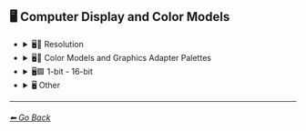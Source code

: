 ## 🖥 Computer Display and Color Models

- <details><summary>🖥📐 Resolution</summary><p>

    | Keyword        | Image      |
    | ------------- |:-------------:|
    |4k| <img src="https://github.com/willwulfken/MidJourney-Styles-and-Keywords/blob/main/Images/MidJourney%20Styles%20(sphere)/sphere_4k.png?raw=true" width="256" /> | 
    |8k| <img src="https://github.com/willwulfken/MidJourney-Styles-and-Keywords/blob/main/Images/MidJourney%20Styles%20(sphere)/sphere_8k.png?raw=true" width="256" /> | 
    |16k| <img src="https://github.com/willwulfken/MidJourney-Styles-and-Keywords/blob/main/Images/MidJourney%20Styles%20(sphere)/sphere_16k.png?raw=true" width="256" /> |
	|32k| <img src="https://github.com/willwulfken/MidJourney-Styles-and-Keywords-Reference/blob/main/Images/MidJourney%20Styles%20(sphere)/sphere_32k.png?raw=true" width="256" /> |
	|HD| <img src="https://github.com/willwulfken/MidJourney-Styles-and-Keywords-Reference/blob/main/Images/MidJourney%20Styles%20(sphere)/sphere_HD.png?raw=true" width="256" /> |
	|Full-HD| <img src="https://github.com/willwulfken/MidJourney-Styles-and-Keywords-Reference/blob/main/Images/MidJourney%20Styles%20(sphere)/sphere_Full-HD.png?raw=true" width="256" /> |
	|Ultra-HD| <img src="https://github.com/willwulfken/MidJourney-Styles-and-Keywords-Reference/blob/main/Images/MidJourney%20Styles%20(sphere)/sphere_Ultra-HD.png?raw=true" width="256" /> |
	|Super-Resolution| <img src="https://github.com/willwulfken/MidJourney-Styles-and-Keywords-Reference/blob/main/Images/MidJourney%20Styles%20(sphere)/sphere_Super-resolution.png?raw=true" width="256" /> |
	|Megapixel| <img src="https://github.com/willwulfken/MidJourney-Styles-and-Keywords/blob/main/Images/MidJourney%20Styles%20(sphere)/sphere_Megapixel.png?raw=true" width="256" /> |

    </p></details>



- <details><summary>🖥🎨 Color Models and Graphics Adapter Palettes</summary><p>

    | Keyword        | Image      |
    | ------------- |:-------------:|
    |RGB| <img src="https://github.com/willwulfken/MidJourney-Styles-and-Keywords/blob/main/Images/MidJourney%20Styles%20(sphere)/sphere_RGB.png?raw=true" width="256" /> |
    |CMYK| <img src="https://github.com/willwulfken/MidJourney-Styles-and-Keywords/blob/main/Images/MidJourney%20Styles%20(sphere)/sphere_CMYK.png?raw=true" width="256" /> | 
    |VGA| <img src="https://github.com/willwulfken/MidJourney-Styles-and-Keywords/blob/main/Images/MidJourney%20Styles%20(sphere)/sphere_VGA.png?raw=true" width="256" /> | 
    |EGA| <img src="https://github.com/willwulfken/MidJourney-Styles-and-Keywords/blob/main/Images/MidJourney%20Styles%20(sphere)/sphere_EGA.png?raw=true" width="256" /> | 
    |CGA| <img src="https://github.com/willwulfken/MidJourney-Styles-and-Keywords/blob/main/Images/MidJourney%20Styles%20(sphere)/sphere_CGA.png?raw=true" width="256" /> | 
    |HDR| <img src="https://github.com/willwulfken/MidJourney-Styles-and-Keywords/blob/main/Images/MidJourney%20Styles%20(sphere)/sphere_HDR.png?raw=true" width="256" /> | 
    |Atari Graphics| <img src="https://github.com/willwulfken/MidJourney-Styles-and-Keywords/blob/main/Images/MidJourney%20Styles%20(sphere)/sphere_AtariGraphics.png?raw=true" width="256" /> | 
    |IIGS Graphics| <img src="https://github.com/willwulfken/MidJourney-Styles-and-Keywords/blob/main/Images/MidJourney%20Styles%20(sphere)/sphere_IIGSGraphics.png?raw=true" width="256" /> | 
    |Amiga OCS Graphics| <img src="https://github.com/willwulfken/MidJourney-Styles-and-Keywords/blob/main/Images/MidJourney%20Styles%20(sphere)/sphere_AmigaOCSGraphics.png?raw=true" width="256" /> | 
	|sRGB| <img src="https://github.com/willwulfken/MidJourney-Styles-and-Keywords/blob/main/Images/MidJourney%20Styles%20(sphere)/sphere_sRGB.png?raw=true" width="256" /> |
	|Adobe RGB| <img src="https://github.com/willwulfken/MidJourney-Styles-and-Keywords/blob/main/Images/MidJourney%20Styles%20(sphere)/sphere_AdobeRGB.png?raw=true" width="256" /> |
	|DCI-P3| <img src="https://github.com/willwulfken/MidJourney-Styles-and-Keywords/blob/main/Images/MidJourney%20Styles%20(sphere)/sphere_DCI-P3.png?raw=true" width="256" /> |
	|HSV| <img src="https://github.com/willwulfken/MidJourney-Styles-and-Keywords/blob/main/Images/MidJourney%20Styles%20(sphere)/sphere_HSV.png?raw=true" width="256" /> |
	|HSL| <img src="https://github.com/willwulfken/MidJourney-Styles-and-Keywords/blob/main/Images/MidJourney%20Styles%20(sphere)/sphere_HSL.png?raw=true" width="256" /> |
	|HCL| <img src="https://github.com/willwulfken/MidJourney-Styles-and-Keywords/blob/main/Images/MidJourney%20Styles%20(sphere)/sphere_HCL.png?raw=true" width="256" /> |
	|YCbCr| <img src="https://github.com/willwulfken/MidJourney-Styles-and-Keywords/blob/main/Images/MidJourney%20Styles%20(sphere)/sphere_YCbCr.png?raw=true" width="256" /> |
	|YPbPr| <img src="https://github.com/willwulfken/MidJourney-Styles-and-Keywords/blob/main/Images/MidJourney%20Styles%20(sphere)/sphere_YPbPr.png?raw=true" width="256" /> |
	|scRGB| <img src="https://github.com/willwulfken/MidJourney-Styles-and-Keywords/blob/main/Images/MidJourney%20Styles%20(sphere)/sphere_scRGB.png?raw=true" width="256" /> |
	|Coloroid| <img src="https://github.com/willwulfken/MidJourney-Styles-and-Keywords/blob/main/Images/MidJourney%20Styles%20(sphere)/sphere_Coloroid.png?raw=true" width="256" /> |
	|Pantone| <img src="https://github.com/willwulfken/MidJourney-Styles-and-Keywords/blob/main/Images/MidJourney%20Styles%20(sphere)/sphere_Pantone.png?raw=true" width="256" /> |
	|ProPhoto RGB| <img src="https://github.com/willwulfken/MidJourney-Styles-and-Keywords/blob/main/Images/MidJourney%20Styles%20(sphere)/sphere_ProPhotoRGB.png?raw=true" width="256" /> |

    </p></details>


- <details><summary>🖥🟩 1-bit - 16-bit</summary><p>

    | Keyword        | Image      |
    | ------------- |:-------------:|
    |1-bit| <img src="https://github.com/willwulfken/MidJourney-Styles-and-Keywords/blob/main/Images/MidJourney%20Styles%20(sphere)/sphere_1-bit.png?raw=true" width="256" /> | 
    |2-bit| <img src="https://github.com/willwulfken/MidJourney-Styles-and-Keywords/blob/main/Images/MidJourney%20Styles%20(sphere)/sphere_2-bit.png?raw=true" width="256" /> | 
    |3-bit| <img src="https://github.com/willwulfken/MidJourney-Styles-and-Keywords/blob/main/Images/MidJourney%20Styles%20(sphere)/sphere_3-bit.png?raw=true" width="256" /> | 
    |4-bit| <img src="https://github.com/willwulfken/MidJourney-Styles-and-Keywords/blob/main/Images/MidJourney%20Styles%20(sphere)/sphere_4-bit.png?raw=true" width="256" /> | 
    |6-bit| <img src="https://github.com/willwulfken/MidJourney-Styles-and-Keywords/blob/main/Images/MidJourney%20Styles%20(sphere)/sphere_6-bit.png?raw=true" width="256" /> | 
    |8-bit| <img src="https://github.com/willwulfken/MidJourney-Styles-and-Keywords/blob/main/Images/MidJourney%20Styles%20(sphere)/sphere_8-bit.png?raw=true" width="256" /> | 
    |12-bit| <img src="https://github.com/willwulfken/MidJourney-Styles-and-Keywords/blob/main/Images/MidJourney%20Styles%20(sphere)/sphere_12-bit.png?raw=true" width="256" /> | 
    |16-bit| <img src="https://github.com/willwulfken/MidJourney-Styles-and-Keywords/blob/main/Images/MidJourney%20Styles%20(sphere)/sphere_16-bit.png?raw=true" width="256" /> | 
    |4-bit RGB| <img src="https://github.com/willwulfken/MidJourney-Styles-and-Keywords/blob/main/Images/MidJourney%20Styles%20(sphere)/sphere_4-bitRGB.png?raw=true" width="256" /> | 
    |8-bit RGB| <img src="https://github.com/willwulfken/MidJourney-Styles-and-Keywords/blob/main/Images/MidJourney%20Styles%20(sphere)/sphere_8-bitRGB.png?raw=true" width="256" /> | 
    |12-bit RGB| <img src="https://github.com/willwulfken/MidJourney-Styles-and-Keywords/blob/main/Images/MidJourney%20Styles%20(sphere)/sphere_12-bitRGB.png?raw=true" width="256" /> | 
    |16-bit RGB| <img src="https://github.com/willwulfken/MidJourney-Styles-and-Keywords/blob/main/Images/MidJourney%20Styles%20(sphere)/sphere_16-bitRGB.png?raw=true" width="256" /> | 

    </p></details>


- <details><summary>🖥 Other</summary><p>

    | Keyword        | Image      |
    | ------------- |:-------------:|
    |AR| <img src="https://github.com/willwulfken/MidJourney-Styles-and-Keywords/blob/main/Images/MidJourney%20Styles%20(sphere)/sphere_AR.png?raw=true" width="256" /> | 
    |VR| <img src="https://github.com/willwulfken/MidJourney-Styles-and-Keywords/blob/main/Images/MidJourney%20Styles%20(sphere)/sphere_VR.png?raw=true" width="256" /> | 

    </p></details>
    
---
###### [⬅ Go Back](https://github.com/willwulfken/MidJourney-Styles-and-Keywords/blob/main/README.md)